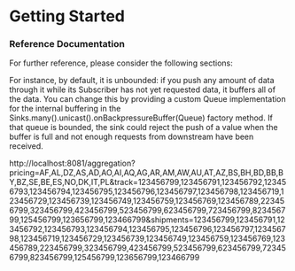 # Getting Started

### Reference Documentation
For further reference, please consider the following sections:


For instance, by default, it is unbounded:
if you push any amount of data through it while its 
Subscriber has not yet requested data, it buffers all 
of the data. You can change this by providing a custom 
Queue implementation for the internal buffering
in the Sinks.many().unicast().onBackpressureBuffer(Queue)
factory method. If that queue is bounded, the sink could 
reject the push of a value when the buffer is full and
not enough requests from downstream have been received.

http://localhost:8081/aggregation?pricing=AF,AL,DZ,AS,AD,AO,AI,AQ,AG,AR,AM,AW,AU,AT,AZ,BS,BH,BD,BB,BY,BZ,SE,BE,ES,NO,DK,IT,PL&track=123456799,123456791,123456792,123456793,123456794,123456795,123456796,123456797,123456798,123456719,123456729,123456739,123456749,123456759,123456769,123456789,223456799,323456799,423456799,523456799,623456799,723456799,823456799,125456799,123656799,123466799&shipments=123456799,123456791,123456792,123456793,123456794,123456795,123456796,123456797,123456798,123456719,123456729,123456739,123456749,123456759,123456769,123456789,223456799,323456799,423456799,523456799,623456799,723456799,823456799,125456799,123656799,123466799